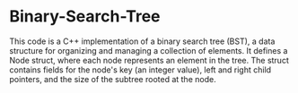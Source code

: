 # Binary-Search-Tree

This code is a C++ implementation of a binary search tree (BST), a data structure for organizing and managing a collection of elements. It defines a Node struct, where each node represents an element in the tree. The struct contains fields for the node's key (an integer value), left and right child pointers, and the size of the subtree rooted at the node.

